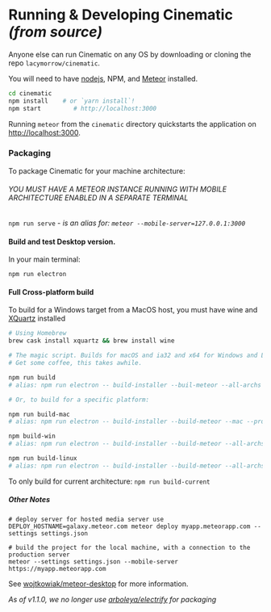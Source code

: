 

# Running & Developing Cinematic _(from source)_

Anyone else can run Cinematic on any OS by downloading or cloning the repo `lacymorrow/cinematic`.

You will need to have [nodejs](http://nodejs.org), NPM, and [Meteor](https://www.meteor.com/install) installed.

```bash
cd cinematic
npm install    # or `yarn install`!
npm start         # http://localhost:3000
```

Running `meteor` from the `cinematic` directory quickstarts the application on [http://localhost:3000](http://localhost:3000).

### Packaging

To package Cinematic for your machine architecture:

###### YOU MUST HAVE A METEOR INSTANCE RUNNING WITH MOBILE ARCHITECTURE ENABLED IN A SEPARATE TERMINAL

`npm run serve` - _is an alias for: `meteor --mobile-server=127.0.0.1:3000`_

#### Build and test Desktop version.

In your main terminal:

`npm run electron`


#### Full Cross-platform build

To build for a Windows target from a MacOS host, you must have wine and [XQuartz](https://www.xquartz.org/) installed
```bash
# Using Homebrew
brew cask install xquartz && brew install wine
```


```bash
# The magic script. Builds for macOS and ia32 and x64 for Windows and Linux.
# Get some coffee, this takes awhile.

npm run build
# alias: npm run electron -- build-installer --buil-meteor --all-archs --win --mac --linux --production

# Or, to build for a specific platform:

npm run build-mac
# alias: npm run electron -- build-installer --build-meteor --mac --production"

npm build-win
# alias: npm run electron -- build-installer --build-meteor --all-archs --win --production"

npm run build-linux
# alias: npm run electron -- build-installer --build-meteor --all-archs --linux --production"
```

To only build for current architecture: `npm run build-current`


##### Other Notes

```
# deploy server for hosted media server use
DEPLOY_HOSTNAME=galaxy.meteor.com meteor deploy myapp.meteorapp.com --settings settings.json

# build the project for the local machine, with a connection to the production server
meteor --settings settings.json --mobile-server https://myapp.meteorapp.com
```


See [wojtkowiak/meteor-desktop](https://github.com/wojtkowiak/meteor-desktop) for more information.

_As of v1.1.0, we no longer use [arboleya/electrify](https://github.com/arboleya/electrify) for packaging_
